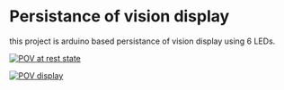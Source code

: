 # Persistance of vision display

this project is arduino based persistance of vision display using 6 LEDs. 

[![POV at rest state](https://github.com/singhroshan1999/persistance-of-vision-display/blob/master/DSC00583.JPG "POV at rest state")](https://github.com/singhroshan1999/persistance-of-vision-display/blob/master/DSC00583.JPG "POV at rest state")

[![POV display](https://github.com/singhroshan1999/persistance-of-vision-display/blob/master/DSC00582.JPG "POV display")](https://github.com/singhroshan1999/persistance-of-vision-display/blob/master/DSC00582.JPG "POV display")
